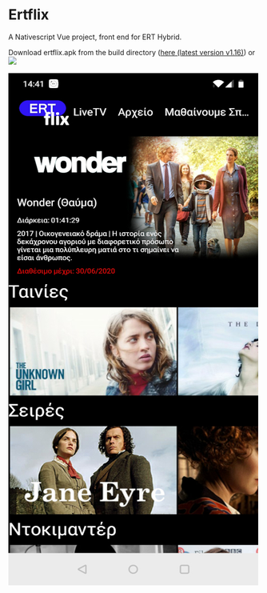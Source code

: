 # Ertflix
A Nativescript Vue project, front end for ERT Hybrid.  

Download ertflix.apk from the build directory (<a href="https://github.com/mdigas/Ertflix/raw/1.1/build/ertflix.apk" >here (latest version v1.16)</a>) or <a href="https://play.google.com/store/apps/details?id=org.nativescript.ertflix"><img src="http://www.pngmart.com/files/10/Get-It-On-Google-Play-Transparent-Background.png" width="20%"/></a>

<img src="https://github.com/mdigas/Ertflix/blob/master/build/ertflix.jpg">
